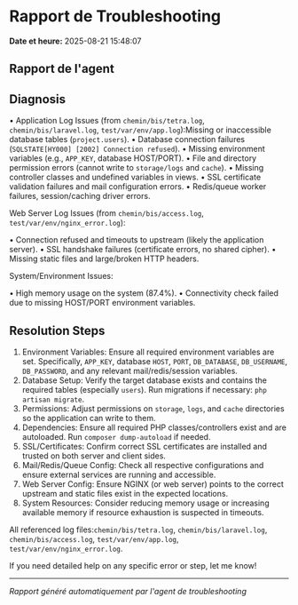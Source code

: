 # Rapport de Troubleshooting

**Date et heure:** 2025-08-21 15:48:07

## Rapport de l'agent

## Diagnosis

• Application Log Issues (from `chemin/bis/tetra.log`, `chemin/bis/laravel.log`, `test/var/env/app.log`):Missing or inaccessible database tables (`project.users`).
• Database connection failures (`SQLSTATE[HY000] [2002] Connection refused`).
• Missing environment variables (e.g., `APP_KEY`, database HOST/PORT).
• File and directory permission errors (cannot write to `storage/logs` and `cache`).
• Missing controller classes and undefined variables in views.
• SSL certificate validation failures and mail configuration errors.
• Redis/queue worker failures, session/caching driver errors.

Web Server Log Issues (from `chemin/bis/access.log`, `test/var/env/nginx_error.log`):

• Connection refused and timeouts to upstream (likely the application server).
• SSL handshake failures (certificate errors, no shared cipher).
• Missing static files and large/broken HTTP headers.

System/Environment Issues:

• High memory usage on the system (87.4%).
• Connectivity check failed due to missing HOST/PORT environment variables.

## Resolution Steps

1. Environment Variables: Ensure all required environment variables are set. Specifically, `APP_KEY`, database `HOST`, `PORT`, `DB_DATABASE`, `DB_USERNAME`, `DB_PASSWORD`, and any relevant mail/redis/session variables.
2. Database Setup: Verify the target database exists and contains the required tables (especially `users`). Run migrations if necessary: `php artisan migrate`.
3. Permissions: Adjust permissions on `storage`, `logs`, and `cache` directories so the application can write to them.
4. Dependencies: Ensure all required PHP classes/controllers exist and are autoloaded. Run `composer dump-autoload` if needed.
5. SSL/Certificates: Confirm correct SSL certificates are installed and trusted on both server and client sides.
6. Mail/Redis/Queue Config: Check all respective configurations and ensure external services are running and accessible.
7. Web Server Config: Ensure NGINX (or web server) points to the correct upstream and static files exist in the expected locations.
8. System Resources: Consider reducing memory usage or increasing available memory if resource exhaustion is suspected in timeouts.

All referenced log files:`chemin/bis/tetra.log`, `chemin/bis/laravel.log`, `chemin/bis/access.log`, `test/var/env/app.log`, `test/var/env/nginx_error.log`.

If you need detailed help on any specific error or step, let me know!

---
*Rapport généré automatiquement par l'agent de troubleshooting*
